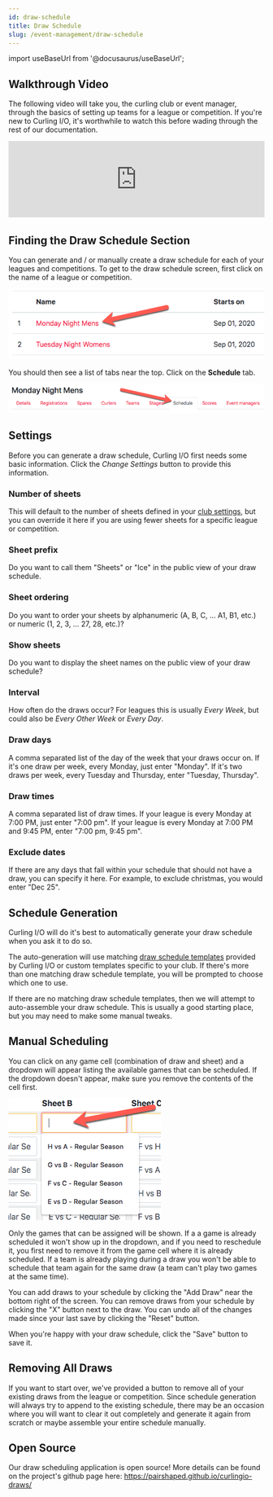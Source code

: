 ```yaml
---
id: draw-schedule
title: Draw Schedule
slug: /event-management/draw-schedule
---
```

import useBaseUrl from '@docusaurus/useBaseUrl';

## Walkthrough Video

The following video will take you, the curling club or event manager, through the basics of setting up teams for a league or competition.
If you're new to Curling I/O, it's worthwhile to watch this before wading through the rest of our documentation.

<div className="text--center videoWrapper">
  <iframe width="100%" src="https://www.youtube.com/embed/j9rZtDobvg0" frameBorder="0" allow="accelerometer; autoplay; clipboard-write; encrypted-media; gyroscope; picture-in-picture" allowFullScreen></iframe>
</div>

## Finding the Draw Schedule Section

You can generate and / or manually create a draw schedule for each of your leagues and competitions.
To get to the draw schedule screen, first click on the name of a league or competition.

![Events List](/img/docs/event-management/shared/events.png)

You should then see a list of tabs near the top.
Click on the **Schedule** tab.

![Draw Schedule Navigation](/img/docs/event-management/draw-schedule/navigation.png)

## Settings

Before you can generate a draw schedule, Curling I/O first needs some basic information.
Click the *Change Settings* button to provide this information.

### Number of sheets

This will default to the number of sheets defined in your [club settings](/docs/club-management/settings), but you can override it here if you are using fewer sheets for a specific league or competition.

### Sheet prefix

Do you want to call them "Sheets" or "Ice" in the public view of your draw schedule.

### Sheet ordering

Do you want to order your sheets by alphanumeric (A, B, C, ... A1, B1, etc.) or numeric (1, 2, 3, ... 27, 28, etc.)?

### Show sheets

Do you want to display the sheet names on the public view of your draw schedule?

### Interval

How often do the draws occur?
For leagues this is usually *Every Week*, but could also be *Every Other Week* or *Every Day*.

### Draw days

A comma separated list of the day of the week that your draws occur on.
If it's one draw per week, every Monday, just enter "Monday".
If it's two draws per week, every Tuesday and Thursday, enter "Tuesday, Thursday".

### Draw times

A comma separated list of draw times.
If your league is every Monday at 7:00 PM, just enter "7:00 pm".
If your league is every Monday at 7:00 PM and 9:45 PM, enter "7:00 pm, 9:45 pm".

### Exclude dates

If there are any days that fall within your schedule that should not have a draw, you can specify it here.
For example, to exclude christmas, you would enter "Dec 25".

## Schedule Generation

Curling I/O will do it's best to automatically generate your draw schedule when you ask it to do so.

The auto-generation will use matching [draw schedule templates](/docs/event-management/draw-schedule-templates) provided by Curling I/O or custom templates specific to your club.
If there's more than one matching draw schedule template, you will be prompted to choose which one to use.

If there are no matching draw schedule templates, then we will attempt to auto-assemble your draw schedule.
This is usually a good starting place, but you may need to make some manual tweaks.

## Manual Scheduling

You can click on any game cell (combination of draw and sheet) and a dropdown will appear listing the available games that can be scheduled.
If the dropdown doesn't appear, make sure you remove the contents of the cell first.

![Manual Edit](/img/docs/event-management/draw-schedule/manual-edit.png)

Only the games that can be assigned will be shown.
If a a game is already scheduled it won't show up in the dropdown, and if you need to reschedule it, you first need to remove it from the game cell where it is already scheduled.
If a team is already playing during a draw you won't be able to schedule that team again for the same draw (a team can't play two games at the same time).

You can add draws to your schedule by clicking the "Add Draw" near the bottom right of the screen.
You can remove draws from your schedule by clicking the "X" button next to the draw.
You can undo all of the changes made since your last save by clicking the "Reset" button.

When you're happy with your draw schedule, click the "Save" button to save it.

## Removing All Draws

If you want to start over, we've provided a button to remove all of your existing draws from the league or competition.
Since schedule generation will always try to append to the existing schedule, there may be an occasion where you will want to clear it out completely and generate it again from scratch or maybe assemble your entire schedule manually.


## Open Source

Our draw scheduling application is open source! More details can be found on the project's github page here: <https://pairshaped.github.io/curlingio-draws/>
